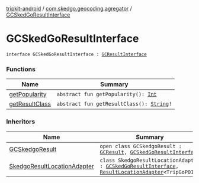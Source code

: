 [tripkit-android](../../index.md) / [com.skedgo.geocoding.agregator](../index.md) / [GCSkedGoResultInterface](./index.md)

# GCSkedGoResultInterface

`interface GCSkedGoResultInterface : `[`GCResultInterface`](../-g-c-result-interface/index.md)

### Functions

| Name | Summary |
|---|---|
| [getPopularity](get-popularity.md) | `abstract fun getPopularity(): `[`Int`](https://kotlinlang.org/api/latest/jvm/stdlib/kotlin/-int/index.html) |
| [getResultClass](get-result-class.md) | `abstract fun getResultClass(): `[`String`](https://kotlinlang.org/api/latest/jvm/stdlib/kotlin/-string/index.html)`!` |

### Inheritors

| Name | Summary |
|---|---|
| [GCSkedgoResult](../../com.skedgo.geocoding/-g-c-skedgo-result/index.md) | `open class GCSkedgoResult : `[`GCResult`](../../com.skedgo.geocoding/-g-c-result/index.md)`, `[`GCSkedGoResultInterface`](./index.md) |
| [SkedgoResultLocationAdapter](../../com.skedgo.tripkit.ui.geocoding/-skedgo-result-location-adapter/index.md) | `class SkedgoResultLocationAdapter : `[`GCSkedGoResultInterface`](./index.md)`, `[`ResultLocationAdapter`](../../com.skedgo.tripkit.ui.geocoding/-result-location-adapter/index.md)`<TripGoPOI!>` |
